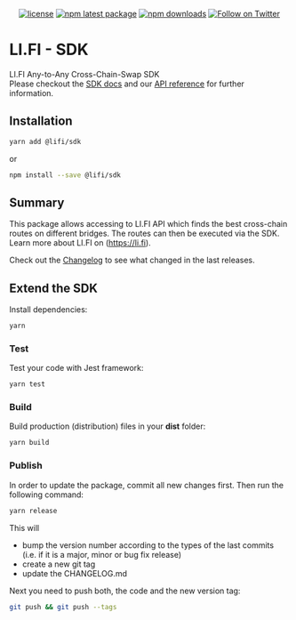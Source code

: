 <div align="center">

[![license](https://img.shields.io/badge/license-Apache%202-blue)](/LICENSE.md)
[![npm latest package](https://img.shields.io/npm/v/@lifi/sdk/latest.svg)](https://www.npmjs.com/package/@lifi/sdk)
[![npm downloads](https://img.shields.io/npm/dm/@lifi/sdk.svg)](https://www.npmjs.com/package/@lifi/sdk)
[![Follow on Twitter](https://img.shields.io/twitter/follow/lifiprotocol.svg?label=follow+LI.FI)](https://twitter.com/lifiprotocol)

</div>

# LI.FI - SDK

LI.FI Any-to-Any Cross-Chain-Swap SDK  
Please checkout the [SDK docs](https://docs.li.fi/integrate-li.fi-js-sdk/install-li.fi-sdk) and our [API reference](https://apidocs.li.fi) for further information.

## Installation

```bash
yarn add @lifi/sdk
```

or

```bash
npm install --save @lifi/sdk
```

## Summary

This package allows accessing to LI.FI API which finds the best cross-chain routes on different bridges. The routes can
then be executed via the SDK. Learn more about LI.FI on (https://li.fi).

Check out the [Changelog](./CHANGELOG.md) to see what changed in the last releases.

## Extend the SDK

Install dependencies:

```bash
yarn
```

### Test

Test your code with Jest framework:

```bash
yarn test
```

### Build

Build production (distribution) files in your **dist** folder:

```bash
yarn build
```

### Publish

In order to update the package, commit all new changes first. Then run the following command:

```bash
yarn release
```

This will

* bump the version number according to the types of the last commits (i.e. if it is a major, minor or bug fix release)
* create a new git tag
* update the CHANGELOG.md

Next you need to push both, the code and the new version tag:

```bash
git push && git push --tags
```
